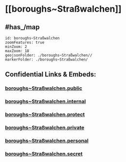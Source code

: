 # [[boroughs~Straßwalchen]] 


## #has_/map  



```leaflet
id: boroughs~Straßwalchen
zoomFeatures: true 
minZoom: 2 
maxZoom: 18
geojsonFolder: ./boroughs~Straßwalchen//
markerFolder: ./boroughs~Straßwalchen/
```



## Confidential Links & Embeds: 

### [boroughs~Straßwalchen.public](/_public/\Earth\Continent\Europe\Europe~Central\Austria\Austrias_States\Salzburg,State\counties~Salzburg\Salzburg\cities~Salzburg\Straßwalchenboroughs~Straßwalchen.public.md) 

### [boroughs~Straßwalchen.internal](/_internal/\Earth\Continent\Europe\Europe~Central\Austria\Austrias_States\Salzburg,State\counties~Salzburg\Salzburg\cities~Salzburg\Straßwalchenboroughs~Straßwalchen.internal.md) 

### [boroughs~Straßwalchen.protect](/_protect/\Earth\Continent\Europe\Europe~Central\Austria\Austrias_States\Salzburg,State\counties~Salzburg\Salzburg\cities~Salzburg\Straßwalchenboroughs~Straßwalchen.protect.md) 

### [boroughs~Straßwalchen.private](/_private/\Earth\Continent\Europe\Europe~Central\Austria\Austrias_States\Salzburg,State\counties~Salzburg\Salzburg\cities~Salzburg\Straßwalchenboroughs~Straßwalchen.private.md) 

### [boroughs~Straßwalchen.personal](/_personal/\Earth\Continent\Europe\Europe~Central\Austria\Austrias_States\Salzburg,State\counties~Salzburg\Salzburg\cities~Salzburg\Straßwalchenboroughs~Straßwalchen.personal.md) 

### [boroughs~Straßwalchen.secret](/_secret/\Earth\Continent\Europe\Europe~Central\Austria\Austrias_States\Salzburg,State\counties~Salzburg\Salzburg\cities~Salzburg\Straßwalchenboroughs~Straßwalchen.secret.md)

